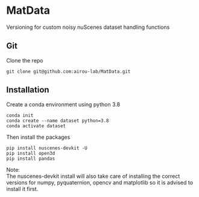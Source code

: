 # MatData
Versioning for custom noisy nuScenes dataset handling functions


## Git
Clone the repo
```shell
git clone git@github.com:airou-lab/MatData.git 

```

## Installation
Create a conda environment using python 3.8
```shell
conda init
conda create --name dataset python=3.8
conda activate dataset
```
Then install the packages
```shell
pip install nuscenes-devkit -U
pip install open3d
pip install pandas
```

Note: <br> 
The nuscenes-devkit install will also take care of installing the correct versions for numpy, pyquaternion, opencv and matplotlib so it is advised to install it first.

